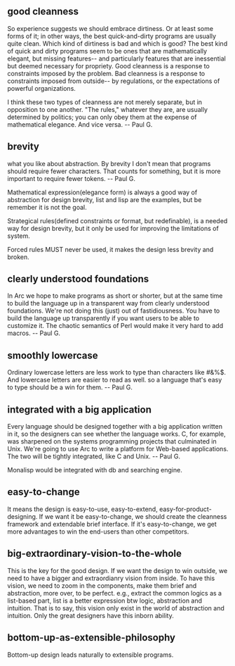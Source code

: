 
## good cleanness
So experience suggests we should embrace dirtiness. 
Or at least some forms of it; in other ways, the best quick-and-dirty programs are usually quite clean. 
Which kind of dirtiness is bad and which is good? The best kind of quick and dirty programs seem to be ones 
that are mathematically elegant, but missing features-- and particularly features that are inessential 
but deemed necessary for propriety. Good cleanness is a response to constraints imposed by the problem. 
Bad cleanness is a response to constraints imposed from outside-- by regulations, or the expectations of 
powerful organizations.

I think these two types of cleanness are not merely separate, but in opposition to one another. 
"The rules," whatever they are, are usually determined by politics; 
you can only obey them at the expense of mathematical elegance. And vice versa. -- Paul G.

## brevity 
what you like about abstraction.
By brevity I don't mean that programs should require fewer characters. 
That counts for something, but it is more important to require fewer tokens. -- Paul G.

Mathematical expression(elegance form) is always a good way of abstraction for design brevity, list and lisp are the examples, but be remember it is not the goal.

Strategical rules(defined constraints or format, but redefinable), is a needed way for design brevity, but it only be used for improving the limitations of system.

Forced rules MUST never be used, it makes the design less brevity and broken.

## clearly understood foundations
In Arc we hope to make programs as short or shorter, but at the same time to build the language up in a transparent way from clearly understood foundations. We're not doing this (just) out of fastidiousness. You have to build the language up transparently if you want users to be able to customize it. The chaotic semantics of Perl would make it very hard to add macros.  -- Paul G.

## smoothly lowercase
Ordinary lowercase letters are less work to type than characters like #&%$. 
And lowercase letters are easier to read as well. 
so a language that's easy to type should be a win for them.  -- Paul G.

## integrated with a big application
Every language should be designed together with a big application written in it, so the designers can see whether the language works. C, for example, was sharpened on the systems programming projects that culminated in Unix. We're going to use Arc to write a platform for Web-based applications. The two will be tightly integrated, like C and Unix.  -- Paul G.

Monalisp would be integrated with db and searching engine.

## easy-to-change
It means the design is easy-to-use, easy-to-extend, easy-for-product-designing.
If we want it be easy-to-change, we should create the cleanness framework and extendable brief interface.
If it's easy-to-change, we get more advantages to win the end-users than other competitors.

## big-extraordinary-vision-to-the-whole
This is the key for the good design.
If we want the design to win outside, we need to have a bigger and extraordianry vision from inside.
To have this vision, we need to zoom in the components, make them brief and abstraction, more over, to be perfect.
e.g., extract the common logics as a list-based part, list is a better expression btw logic, abstraction and intuition.
That is to say, this vision only exist in the world of abstraction and intuition.
Only the great designers have this inborn ability.

## bottom-up-as-extensible-philosophy
Bottom-up design leads naturally to extensible programs.






